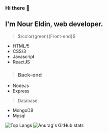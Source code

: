 ### Hi there 👋

## I'm Nour Eldin, web developer.

> $\color{green}{Front-end}$ 

 - HTML/5
 - CSS/3
 - Javascript
 - ReactJS
  
 > ### Back-end 
 - NodeJs
 - Express
> Database
 - MongoDB
 - Mysql

![Top Langs](https://github-readme-stats.vercel.app/api/top-langs/?username=Nourtaha13&theme=compact)
![Anurag's GitHub stats](https://github-readme-stats.vercel.app/api?username=Nourtaha13&show_icons=true&theme=locale)


